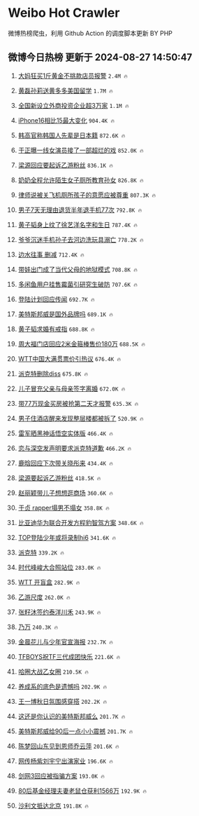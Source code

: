 # Weibo Hot Crawler 



微博热榜爬虫，利用 Github Action 的调度脚本更新 BY PHP 


## 微博今日热榜 更新于 2024-08-27 14:50:47 
1. [大妈狂买1斤黄金不挑款店员报警](https://s.weibo.com/weibo?q=%23%E5%A4%A7%E5%A6%88%E7%8B%82%E4%B9%B01%E6%96%A4%E9%BB%84%E9%87%91%E4%B8%8D%E6%8C%91%E6%AC%BE%E5%BA%97%E5%91%98%E6%8A%A5%E8%AD%A6%23&t=31&band_rank=1&Refer=top) `2.4M 🔥` 

1. [黄磊孙莉送黄多多美国留学](https://s.weibo.com/weibo?q=%23%E9%BB%84%E7%A3%8A%E5%AD%99%E8%8E%89%E9%80%81%E9%BB%84%E5%A4%9A%E5%A4%9A%E7%BE%8E%E5%9B%BD%E7%95%99%E5%AD%A6%23&t=31&band_rank=2&Refer=top) `1.7M 🔥` 

1. [全国新设立外商投资企业超3万家](https://s.weibo.com/weibo?q=%23%E5%85%A8%E5%9B%BD%E6%96%B0%E8%AE%BE%E7%AB%8B%E5%A4%96%E5%95%86%E6%8A%95%E8%B5%84%E4%BC%81%E4%B8%9A%E8%B6%853%E4%B8%87%E5%AE%B6%23&t=31&band_rank=3&Refer=top) `1.1M 🔥` 

1. [iPhone16相比15最大变化](https://s.weibo.com/weibo?q=%23iPhone16%E7%9B%B8%E6%AF%9415%E6%9C%80%E5%A4%A7%E5%8F%98%E5%8C%96%23&t=31&band_rank=4&Refer=top) `904.4K 🔥` 

1. [韩高官称韩国人先辈是日本籍](https://s.weibo.com/weibo?q=%23%E9%9F%A9%E9%AB%98%E5%AE%98%E7%A7%B0%E9%9F%A9%E5%9B%BD%E4%BA%BA%E5%85%88%E8%BE%88%E6%98%AF%E6%97%A5%E6%9C%AC%E7%B1%8D%23&t=31&band_rank=5&Refer=top) `872.6K 🔥` 

1. [于正曝一线女演员接了一部超烂的戏](https://s.weibo.com/weibo?q=%23%E4%BA%8E%E6%AD%A3%E6%9B%9D%E4%B8%80%E7%BA%BF%E5%A5%B3%E6%BC%94%E5%91%98%E6%8E%A5%E4%BA%86%E4%B8%80%E9%83%A8%E8%B6%85%E7%83%82%E7%9A%84%E6%88%8F%23&t=31&band_rank=6&Refer=top) `852.0K 🔥` 

1. [梁源回应要起诉乙游粉丝](https://s.weibo.com/weibo?q=%23%E6%A2%81%E6%BA%90%E5%9B%9E%E5%BA%94%E8%A6%81%E8%B5%B7%E8%AF%89%E4%B9%99%E6%B8%B8%E7%B2%89%E4%B8%9D%23&t=31&band_rank=7&Refer=top) `836.1K 🔥` 

1. [奶奶全程允许陌生女子厕所教育孙女](https://s.weibo.com/weibo?q=%23%E5%A5%B6%E5%A5%B6%E5%85%A8%E7%A8%8B%E5%85%81%E8%AE%B8%E9%99%8C%E7%94%9F%E5%A5%B3%E5%AD%90%E5%8E%95%E6%89%80%E6%95%99%E8%82%B2%E5%AD%99%E5%A5%B3%23&t=31&band_rank=8&Refer=top) `826.8K 🔥` 

1. [律师说被关飞机厕所孩子的意愿应被尊重](https://s.weibo.com/weibo?q=%23%E5%BE%8B%E5%B8%88%E8%AF%B4%E8%A2%AB%E5%85%B3%E9%A3%9E%E6%9C%BA%E5%8E%95%E6%89%80%E5%AD%A9%E5%AD%90%E7%9A%84%E6%84%8F%E6%84%BF%E5%BA%94%E8%A2%AB%E5%B0%8A%E9%87%8D%23&t=31&band_rank=9&Refer=top) `807.3K 🔥` 

1. [男子7天无理由退货半年退手机77次](https://s.weibo.com/weibo?q=%23%E7%94%B7%E5%AD%907%E5%A4%A9%E6%97%A0%E7%90%86%E7%94%B1%E9%80%80%E8%B4%A7%E5%8D%8A%E5%B9%B4%E9%80%80%E6%89%8B%E6%9C%BA77%E6%AC%A1%23&t=31&band_rank=10&Refer=top) `792.8K 🔥` 

1. [黄子韬身上纹了徐艺洋名字和生日](https://s.weibo.com/weibo?q=%23%E9%BB%84%E5%AD%90%E9%9F%AC%E8%BA%AB%E4%B8%8A%E7%BA%B9%E4%BA%86%E5%BE%90%E8%89%BA%E6%B4%8B%E5%90%8D%E5%AD%97%E5%92%8C%E7%94%9F%E6%97%A5%23&t=31&band_rank=11&Refer=top) `787.4K 🔥` 

1. [爷爷沉迷手机孙子去河边洗玩具溺亡](https://s.weibo.com/weibo?q=%23%E7%88%B7%E7%88%B7%E6%B2%89%E8%BF%B7%E6%89%8B%E6%9C%BA%E5%AD%99%E5%AD%90%E5%8E%BB%E6%B2%B3%E8%BE%B9%E6%B4%97%E7%8E%A9%E5%85%B7%E6%BA%BA%E4%BA%A1%23&t=31&band_rank=12&Refer=top) `778.2K 🔥` 

1. [边水往事 删减](https://s.weibo.com/weibo?q=%E8%BE%B9%E6%B0%B4%E5%BE%80%E4%BA%8B%20%E5%88%A0%E5%87%8F&t=31&band_rank=13&Refer=top) `712.4K 🔥` 

1. [带娃出门成了当代父母的地狱模式](https://s.weibo.com/weibo?q=%23%E5%B8%A6%E5%A8%83%E5%87%BA%E9%97%A8%E6%88%90%E4%BA%86%E5%BD%93%E4%BB%A3%E7%88%B6%E6%AF%8D%E7%9A%84%E5%9C%B0%E7%8B%B1%E6%A8%A1%E5%BC%8F%23&t=31&band_rank=14&Refer=top) `708.8K 🔥` 

1. [多闲鱼用户挂售霉菌引研究生破防](https://s.weibo.com/weibo?q=%23%E5%A4%9A%E9%97%B2%E9%B1%BC%E7%94%A8%E6%88%B7%E6%8C%82%E5%94%AE%E9%9C%89%E8%8F%8C%E5%BC%95%E7%A0%94%E7%A9%B6%E7%94%9F%E7%A0%B4%E9%98%B2%23&t=31&band_rank=15&Refer=top) `707.6K 🔥` 

1. [登陆计划回应传闻](https://s.weibo.com/weibo?q=%23%E7%99%BB%E9%99%86%E8%AE%A1%E5%88%92%E5%9B%9E%E5%BA%94%E4%BC%A0%E9%97%BB%23&t=31&band_rank=16&Refer=top) `692.7K 🔥` 

1. [美特斯邦威是国外品牌吗](https://s.weibo.com/weibo?q=%23%E7%BE%8E%E7%89%B9%E6%96%AF%E9%82%A6%E5%A8%81%E6%98%AF%E5%9B%BD%E5%A4%96%E5%93%81%E7%89%8C%E5%90%97%23&t=31&band_rank=17&Refer=top) `689.1K 🔥` 

1. [黄子韬求婚有戒指](https://s.weibo.com/weibo?q=%23%E9%BB%84%E5%AD%90%E9%9F%AC%E6%B1%82%E5%A9%9A%E6%9C%89%E6%88%92%E6%8C%87%23&t=31&band_rank=18&Refer=top) `688.8K 🔥` 

1. [周大福门店回应2米金箍棒售价180万](https://s.weibo.com/weibo?q=%23%E5%91%A8%E5%A4%A7%E7%A6%8F%E9%97%A8%E5%BA%97%E5%9B%9E%E5%BA%942%E7%B1%B3%E9%87%91%E7%AE%8D%E6%A3%92%E5%94%AE%E4%BB%B7180%E4%B8%87%23&t=31&band_rank=19&Refer=top) `688.5K 🔥` 

1. [WTT中国大满贯票价引热议](https://s.weibo.com/weibo?q=%23WTT%E4%B8%AD%E5%9B%BD%E5%A4%A7%E6%BB%A1%E8%B4%AF%E7%A5%A8%E4%BB%B7%E5%BC%95%E7%83%AD%E8%AE%AE%23&t=31&band_rank=20&Refer=top) `676.4K 🔥` 

1. [派克特删除diss](https://s.weibo.com/weibo?q=%E6%B4%BE%E5%85%8B%E7%89%B9%E5%88%A0%E9%99%A4diss&t=31&band_rank=21&Refer=top) `675.8K 🔥` 

1. [儿子冒充父亲与母亲签字离婚](https://s.weibo.com/weibo?q=%23%E5%84%BF%E5%AD%90%E5%86%92%E5%85%85%E7%88%B6%E4%BA%B2%E4%B8%8E%E6%AF%8D%E4%BA%B2%E7%AD%BE%E5%AD%97%E7%A6%BB%E5%A9%9A%23&t=31&band_rank=22&Refer=top) `672.0K 🔥` 

1. [带77万现金买房被抢第二天才报警](https://s.weibo.com/weibo?q=%23%E5%B8%A677%E4%B8%87%E7%8E%B0%E9%87%91%E4%B9%B0%E6%88%BF%E8%A2%AB%E6%8A%A2%E7%AC%AC%E4%BA%8C%E5%A4%A9%E6%89%8D%E6%8A%A5%E8%AD%A6%23&t=31&band_rank=23&Refer=top) `635.3K 🔥` 

1. [男子住酒店醒来发现整层楼都被拆了](https://s.weibo.com/weibo?q=%23%E7%94%B7%E5%AD%90%E4%BD%8F%E9%85%92%E5%BA%97%E9%86%92%E6%9D%A5%E5%8F%91%E7%8E%B0%E6%95%B4%E5%B1%82%E6%A5%BC%E9%83%BD%E8%A2%AB%E6%8B%86%E4%BA%86%23&t=31&band_rank=24&Refer=top) `520.9K 🔥` 

1. [雷军晒黑神话悟空实体版](https://s.weibo.com/weibo?q=%23%E9%9B%B7%E5%86%9B%E6%99%92%E9%BB%91%E7%A5%9E%E8%AF%9D%E6%82%9F%E7%A9%BA%E5%AE%9E%E4%BD%93%E7%89%88%23&t=31&band_rank=25&Refer=top) `466.4K 🔥` 

1. [恋与深空发声明要求派克特道歉](https://s.weibo.com/weibo?q=%23%E6%81%8B%E4%B8%8E%E6%B7%B1%E7%A9%BA%E5%8F%91%E5%A3%B0%E6%98%8E%E8%A6%81%E6%B1%82%E6%B4%BE%E5%85%8B%E7%89%B9%E9%81%93%E6%AD%89%23&t=31&band_rank=26&Refer=top) `466.2K 🔥` 

1. [鹿晗回应下次带关晓彤来](https://s.weibo.com/weibo?q=%23%E9%B9%BF%E6%99%97%E5%9B%9E%E5%BA%94%E4%B8%8B%E6%AC%A1%E5%B8%A6%E5%85%B3%E6%99%93%E5%BD%A4%E6%9D%A5%23&t=31&band_rank=27&Refer=top) `434.4K 🔥` 

1. [梁源要起诉乙游粉丝](https://s.weibo.com/weibo?q=%E6%A2%81%E6%BA%90%E8%A6%81%E8%B5%B7%E8%AF%89%E4%B9%99%E6%B8%B8%E7%B2%89%E4%B8%9D&t=31&band_rank=28&Refer=top) `418.5K 🔥` 

1. [赵丽颖带儿子想想逛商场](https://s.weibo.com/weibo?q=%23%E8%B5%B5%E4%B8%BD%E9%A2%96%E5%B8%A6%E5%84%BF%E5%AD%90%E6%83%B3%E6%83%B3%E9%80%9B%E5%95%86%E5%9C%BA%23&t=31&band_rank=29&Refer=top) `360.6K 🔥` 

1. [于贞 rapper塌男不塌女](https://s.weibo.com/weibo?q=%E4%BA%8E%E8%B4%9E%20rapper%E5%A1%8C%E7%94%B7%E4%B8%8D%E5%A1%8C%E5%A5%B3&t=31&band_rank=30&Refer=top) `358.8K 🔥` 

1. [比亚迪华为联合开发方程豹智驾方案](https://s.weibo.com/weibo?q=%23%E6%AF%94%E4%BA%9A%E8%BF%AA%E5%8D%8E%E4%B8%BA%E8%81%94%E5%90%88%E5%BC%80%E5%8F%91%E6%96%B9%E7%A8%8B%E8%B1%B9%E6%99%BA%E9%A9%BE%E6%96%B9%E6%A1%88%23&t=31&band_rank=31&Refer=top) `348.6K 🔥` 

1. [TOP登陆少年或将录制hi6](https://s.weibo.com/weibo?q=%23TOP%E7%99%BB%E9%99%86%E5%B0%91%E5%B9%B4%E6%88%96%E5%B0%86%E5%BD%95%E5%88%B6hi6%23&t=31&band_rank=32&Refer=top) `341.6K 🔥` 

1. [派克特](https://s.weibo.com/weibo?q=%E6%B4%BE%E5%85%8B%E7%89%B9&t=31&band_rank=33&Refer=top) `339.2K 🔥` 

1. [时代峰峻大合照站位](https://s.weibo.com/weibo?q=%23%E6%97%B6%E4%BB%A3%E5%B3%B0%E5%B3%BB%E5%A4%A7%E5%90%88%E7%85%A7%E7%AB%99%E4%BD%8D%23&t=31&band_rank=34&Refer=top) `283.0K 🔥` 

1. [WTT 开盲盒](https://s.weibo.com/weibo?q=WTT%20%E5%BC%80%E7%9B%B2%E7%9B%92&t=31&band_rank=35&Refer=top) `282.9K 🔥` 

1. [乙游尺度](https://s.weibo.com/weibo?q=%23%E4%B9%99%E6%B8%B8%E5%B0%BA%E5%BA%A6%23&t=31&band_rank=36&Refer=top) `262.0K 🔥` 

1. [张籽沐签约泰洋川禾](https://s.weibo.com/weibo?q=%23%E5%BC%A0%E7%B1%BD%E6%B2%90%E7%AD%BE%E7%BA%A6%E6%B3%B0%E6%B4%8B%E5%B7%9D%E7%A6%BE%23&t=31&band_rank=37&Refer=top) `243.9K 🔥` 

1. [乃万](https://s.weibo.com/weibo?q=%E4%B9%83%E4%B8%87&t=31&band_rank=38&Refer=top) `240.3K 🔥` 

1. [金晨花儿与少年官宣海报](https://s.weibo.com/weibo?q=%23%E9%87%91%E6%99%A8%E8%8A%B1%E5%84%BF%E4%B8%8E%E5%B0%91%E5%B9%B4%E5%AE%98%E5%AE%A3%E6%B5%B7%E6%8A%A5%23&t=31&band_rank=39&Refer=top) `232.7K 🔥` 

1. [TFBOYS祝TF三代成团快乐](https://s.weibo.com/weibo?q=%23TFBOYS%E7%A5%9DTF%E4%B8%89%E4%BB%A3%E6%88%90%E5%9B%A2%E5%BF%AB%E4%B9%90%23&t=31&band_rank=40&Refer=top) `221.6K 🔥` 

1. [哈圈大战乙女圈](https://s.weibo.com/weibo?q=%23%E5%93%88%E5%9C%88%E5%A4%A7%E6%88%98%E4%B9%99%E5%A5%B3%E5%9C%88%23&t=31&band_rank=41&Refer=top) `210.5K 🔥` 

1. [养成系的底色是遗憾吗](https://s.weibo.com/weibo?q=%E5%85%BB%E6%88%90%E7%B3%BB%E7%9A%84%E5%BA%95%E8%89%B2%E6%98%AF%E9%81%97%E6%86%BE%E5%90%97&t=31&band_rank=42&Refer=top) `202.9K 🔥` 

1. [王一博秋日氛围感穿搭](https://s.weibo.com/weibo?q=%23%E7%8E%8B%E4%B8%80%E5%8D%9A%E7%A7%8B%E6%97%A5%E6%B0%9B%E5%9B%B4%E6%84%9F%E7%A9%BF%E6%90%AD%23&t=31&band_rank=43&Refer=top) `202.2K 🔥` 

1. [这还是你认识的美特斯邦威么](https://s.weibo.com/weibo?q=%E8%BF%99%E8%BF%98%E6%98%AF%E4%BD%A0%E8%AE%A4%E8%AF%86%E7%9A%84%E7%BE%8E%E7%89%B9%E6%96%AF%E9%82%A6%E5%A8%81%E4%B9%88&t=31&band_rank=44&Refer=top) `201.7K 🔥` 

1. [美特斯邦威给90后一点小小震撼](https://s.weibo.com/weibo?q=%E7%BE%8E%E7%89%B9%E6%96%AF%E9%82%A6%E5%A8%81%E7%BB%9990%E5%90%8E%E4%B8%80%E7%82%B9%E5%B0%8F%E5%B0%8F%E9%9C%87%E6%92%BC&t=31&band_rank=45&Refer=top) `201.7K 🔥` 

1. [陈梦回山东见到恩师乔云萍](https://s.weibo.com/weibo?q=%23%E9%99%88%E6%A2%A6%E5%9B%9E%E5%B1%B1%E4%B8%9C%E8%A7%81%E5%88%B0%E6%81%A9%E5%B8%88%E4%B9%94%E4%BA%91%E8%90%8D%23&t=31&band_rank=46&Refer=top) `201.6K 🔥` 

1. [网传杨紫刘宇宁出演家业](https://s.weibo.com/weibo?q=%23%E7%BD%91%E4%BC%A0%E6%9D%A8%E7%B4%AB%E5%88%98%E5%AE%87%E5%AE%81%E5%87%BA%E6%BC%94%E5%AE%B6%E4%B8%9A%23&t=31&band_rank=47&Refer=top) `196.6K 🔥` 

1. [剑网3回应被指骗方案](https://s.weibo.com/weibo?q=%23%E5%89%91%E7%BD%913%E5%9B%9E%E5%BA%94%E8%A2%AB%E6%8C%87%E9%AA%97%E6%96%B9%E6%A1%88%23&t=31&band_rank=48&Refer=top) `193.0K 🔥` 

1. [80后基金经理夫妻老鼠仓获利1566万](https://s.weibo.com/weibo?q=%2380%E5%90%8E%E5%9F%BA%E9%87%91%E7%BB%8F%E7%90%86%E5%A4%AB%E5%A6%BB%E8%80%81%E9%BC%A0%E4%BB%93%E8%8E%B7%E5%88%A91566%E4%B8%87%23&t=31&band_rank=49&Refer=top) `192.9K 🔥` 

1. [沙利文抵达北京](https://s.weibo.com/weibo?q=%23%E6%B2%99%E5%88%A9%E6%96%87%E6%8A%B5%E8%BE%BE%E5%8C%97%E4%BA%AC%23&t=31&band_rank=50&Refer=top) `191.8K 🔥` 

